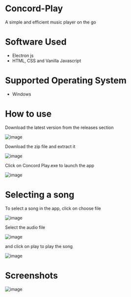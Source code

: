 # Concord-Play
A simple and efficient music player on the go

# Software Used
- Electron js
- HTML, CSS and Vanilla Javascript

# Supported Operating System
- Windows

# How to use
Download the latest version from the releases section

![image](https://user-images.githubusercontent.com/88923986/227237731-d5d487d8-2a8c-4afd-a577-131c10fe3f99.png)

Download the zip file and extract it

![image](https://user-images.githubusercontent.com/88923986/227238308-61da50cd-d9e9-46a0-a58a-395f11d82dbb.png)

Click on Concord Play.exe to launch the app

![image](https://user-images.githubusercontent.com/88923986/227238934-5cdb8c0c-df99-453d-9fac-ed34573ba47d.png)

# Selecting a song

To select a song in the app, click on choose file

![image](https://user-images.githubusercontent.com/88923986/227239333-908380df-2e25-4188-9c01-0eb46a8a53aa.png)

Select the audio file 

![image](https://user-images.githubusercontent.com/88923986/227239575-e99a00be-a95b-43b1-b046-aae521cfbe5c.png)

and click on play to play the song

![image](https://user-images.githubusercontent.com/88923986/227239739-b298d9dd-ea11-4b70-92bc-5265df55320d.png)

# Screenshots

![image](https://user-images.githubusercontent.com/88923986/227239991-a56d8e54-ce7f-4a9c-9f2f-adda04e71bb9.png)
